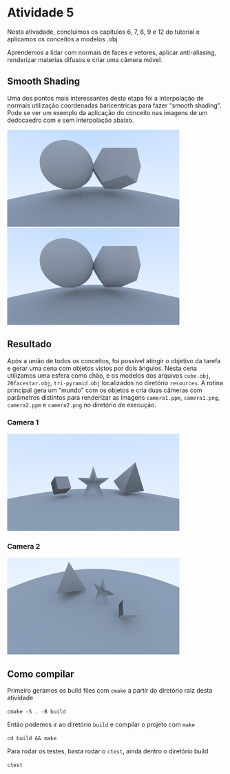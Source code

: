 # Atividade 5

Nesta ativadade, concluímos os capítulos 6, 7, 8, 9 e 12 do tutorial e aplicamos os conceitos a modelos .obj

Aprendemos a lidar com normais de faces e vetores, aplicar anti-aliasing, renderizar materias difusos e criar uma câmera móvel.

## Smooth Shading

Uma dos pontos mais interessantes desta etapa foi a interpolação de normais utilização coordenadas baricentricas para fazer "smooth shading".
Pode se ver um exemplo da aplicação do conceito nas imagens de um dedocaedro com e sem interpolação abaixo.

![alt-text-1](./results/dodecaedro_sem_smooth_shading.png "Sem interpolação") ![alt-text-2](./results/dodecaedro_com_smooth_shading.png "Com interpolação")

## Resultado

Após a união de todos os conceitos, foi possível atingir o objetivo da tarefa e gerar uma cena com objetos vistos por dois ângulos. Nesta cena utilizamos uma esfera como chão, e os modelos dos arquivos `cube.obj`, `20facestar.obj`, `tri-pyramid.obj` localizados no diretório `resources`. A rotina principal gera um "mundo" com os objetos e cria duas câmeras com parâmetros distintos para renderizar as imagens `camera1.ppm`, `camera1.png`, `camera2.ppm` e `camera2.png` no diretório de execução.

### Camera 1

<img src="./results/camera1.png">

### Camera 2

<img src="./results/camera2.png">

## Como compilar

Primeiro geramos os build files com `cmake` a partir do diretório raíz desta atividade

`cmake -S . -B build`

Então podemos ir ao diretório `build` e compilar o projeto com `make`

`cd build && make`

Para rodar os testes, basta rodar o `ctest`, ainda dentro o diretório build

`ctest`